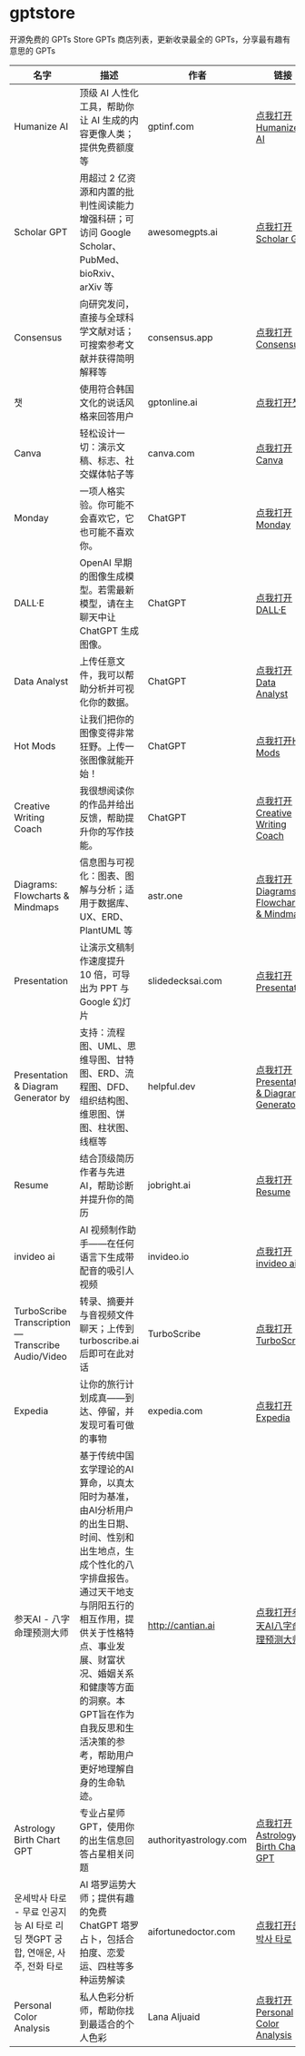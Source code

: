 # gptstore
开源免费的 GPTs Store GPTs 商店列表，更新收录最全的 GPTs，分享最有趣有意思的 GPTs

| 名字 | 描述 | 作者 | 链接 |
|---|---|---|---|
| Humanize AI | 顶级 AI 人性化工具，帮助你让 AI 生成的内容更像人类；提供免费额度等 | gptinf.com |[点我打开Humanize AI](https://chatgpt.com/g/g-a6Fpz8NRb-humanize-ai)|
| Scholar GPT | 用超过 2 亿资源和内置的批判性阅读能力增强科研；可访问 Google Scholar、PubMed、bioRxiv、arXiv 等 | awesomegpts.ai |[点我打开Scholar GPT](https://chatgpt.com/g/g-kZ0eYXlJe-scholar-gpt)|
| Consensus | 向研究发问，直接与全球科学文献对话；可搜索参考文献并获得简明解释等 | consensus.app |[点我打开Consensus](https://chatgpt.com/g/g-bo0FiWLY7-consensus)|
| 챗 | 使用符合韩国文化的说话风格来回答用户 | gptonline.ai |[点我打开챗](https://chatgpt.com/g/g-bo0FiWLY7-consensus)|
| Canva | 轻松设计一切：演示文稿、标志、社交媒体帖子等 | canva.com |[点我打开Canva](https://chatgpt.com/g/g-alKfVrz9K-canva)|
| Monday | 一项人格实验。你可能不会喜欢它，它也可能不喜欢你。 | ChatGPT |[点我打开Monday](https://chatgpt.com/g/g-67ec3b4988f8819184c5454e18f5e84b-monday)|
| DALL·E | OpenAI 早期的图像生成模型。若需最新模型，请在主聊天中让 ChatGPT 生成图像。 | ChatGPT |[点我打开DALL·E](https://chatgpt.com/g/g-2fkFE8rbu-dall-e)|
| Data Analyst | 上传任意文件，我可以帮助分析并可视化你的数据。 | ChatGPT |[点我打开Data Analyst](https://chatgpt.com/g/g-HMNcP6w7d-data-analyst)|
| Hot Mods | 让我们把你的图像变得非常狂野。上传一张图像就能开始！ | ChatGPT |[点我打开Hot Mods](https://chatgpt.com/g/g-fTA4FQ7wj-hot-mods)|
| Creative Writing Coach | 我很想阅读你的作品并给出反馈，帮助提升你的写作技能。 | ChatGPT |[点我打开Creative Writing Coach](https://chatgpt.com/g/g-lN1gKFnvL-creative-writing-coach)|
| Diagrams: Flowcharts & Mindmaps | 信息图与可视化：图表、图解与分析；适用于数据库、UX、ERD、PlantUML 等 | astr.one |[点我打开Diagrams: Flowcharts & Mindmaps](https://chatgpt.com/g/g-jBdvgesNC-diagrams-flowcharts-mindmaps)|
| Presentation | 让演示文稿制作速度提升 10 倍，可导出为 PPT 与 Google 幻灯片 | slidedecksai.com |[点我打开Presentation](https://chatgpt.com/g/g-67e3c5d494a4819181f8bab64ba35a57-presentation)|
| Presentation & Diagram Generator by <ShowMe> | 支持：流程图、UML、思维导图、甘特图、ERD、流程图、DFD、组织结构图、维恩图、饼图、柱状图、线框等 | helpful.dev |[点我打开Presentation & Diagram Generator](https://chatgpt.com/g/g-5QhhdsfDj-presentation-diagram-generator-by-showme)|
| Resume | 结合顶级简历作者与先进 AI，帮助诊断并提升你的简历 | jobright.ai |[点我打开Resume](https://chatgpt.com/g/g-MrgKnTZbc-resume)|
| invideo ai | AI 视频制作助手——在任何语言下生成带配音的吸引人视频 | invideo.io |[点我打开invideo ai](https://chatgpt.com/g/g-h8l4uLHFQ-invideo-ai)|
| TurboScribe Transcription — Transcribe Audio/Video | 转录、摘要并与音视频文件聊天；上传到 turboscribe.ai 后即可在此对话 | TurboScribe |[点我打开TurboScribe](https://chatgpt.com/g/g-Mc1tBt7gp-turboscribe-transcription-transcribe-audio-video)|
| Expedia | 让你的旅行计划成真——到达、停留，并发现可看可做的事物 | expedia.com |[点我打开Expedia](https://chatgpt.com/g/g-rmdbtMF7a-expedia)|
| 参天AI - 八字命理预测大师 | 基于传统中国玄学理论的AI算命，以真太阳时为基准，由AI分析用户的出生日期、时间、性别和出生地点，生成个性化的八字排盘报告。通过天干地支与阴阳五行的相互作用，提供关于性格特点、事业发展、财富状况、婚姻关系和健康等方面的洞察。本GPT旨在作为自我反思和生活决策的参考，帮助用户更好地理解自身的生命轨迹。 | http://cantian.ai |[点我打开参天AI八字命理预测大师](https://chatgpt.com/g/g-68c54c332d0c81918e9bcedbb50214ca-can-tian-ai-ba-zi-ming-li-yu-ce-da-shi)|
| Astrology Birth Chart GPT | 专业占星师 GPT，使用你的出生信息回答占星相关问题 | authorityastrology.com |[点我打开Astrology Birth Chart GPT](https://chatgpt.com/g/g-WxckXARTP-astrology-birth-chart-gpt)|
| 운세박사 타로 - 무료 인공지능 AI 타로 리딩 챗GPT 궁합, 연애운, 사주, 전화 타로 | AI 塔罗运势大师；提供有趣的免费 ChatGPT 塔罗占卜，包括合拍度、恋爱运、四柱等多种运势解读 | aifortunedoctor.com |[点我打开운세박사 타로](https://chatgpt.com/g/g-67a56d907fc88191814386dac67ed919-unsebagsa-taro-muryo-ingongjineung-ai-taro-riding-caesgpt-gunghab-yeonaeun-saju-jeonhwa-taro)|
| Personal Color Analysis | 私人色彩分析师，帮助你找到最适合的个人色彩 | Lana Aljuaid |[点我打开Personal Color Analysis](https://chatgpt.com/g/g-35kDoPvW7-personal-color-analysis)|

